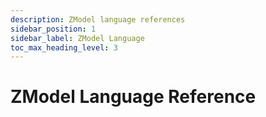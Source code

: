 ```yaml
---
description: ZModel language references
sidebar_position: 1
sidebar_label: ZModel Language
toc_max_heading_level: 3
---
```


# ZModel Language Reference
